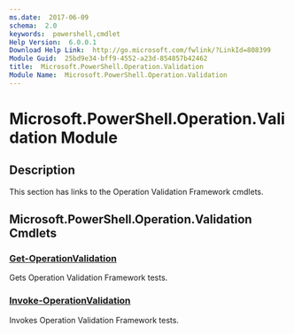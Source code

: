 ```yaml
---
ms.date:  2017-06-09
schema:  2.0
keywords:  powershell,cmdlet
Help Version:  6.0.0.1
Download Help Link:  http://go.microsoft.com/fwlink/?LinkId=808399
Module Guid:  25bd9e34-bff9-4552-a23d-854857b42462
title:  Microsoft.PowerShell.Operation.Validation
Module Name:  Microsoft.PowerShell.Operation.Validation
---
```


# Microsoft.PowerShell.Operation.Validation Module
## Description
This section has links to the Operation Validation Framework cmdlets.

## Microsoft.PowerShell.Operation.Validation Cmdlets
### [Get-OperationValidation](Get-OperationValidation.md)
Gets Operation Validation Framework tests.

### [Invoke-OperationValidation](Invoke-OperationValidation.md)
Invokes Operation Validation Framework tests.


